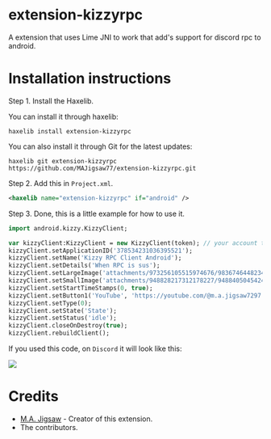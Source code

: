 extension-kizzyrpc
=======

A extension that uses Lime JNI to work that add's support for discord rpc to android.

Installation instructions
=======

Step 1. Install the Haxelib.

You can install it through haxelib:

```
haxelib install extension-kizzyrpc
```

You can also install it through Git for the latest updates:

```
haxelib git extension-kizzyrpc https://github.com/MAJigsaw77/extension-kizzyrpc.git
```

Step 2. Add this in `Project.xml`.

```xml
<haxelib name="extension-kizzyrpc" if="android" />
```

Step 3. Done, this is a little example for how to use it.

```haxe
import android.kizzy.KizzyClient;

var kizzyClient:KizzyClient = new KizzyClient(token); // your account token
kizzyClient.setApplicationID('378534231036395521');
kizzyClient.setName('Kizzy RPC Client Android');
kizzyClient.setDetails('When RPC is sus');
kizzyClient.setLargeImage('attachments/973256105515974676/983674644823412798/unknown.png');
kizzyClient.setSmallImage('attachments/948828217312178227/948840504542498826/Kizzy.png');
kizzyClient.setStartTimeStamps(0, true);
kizzyClient.setButton1('YouTube', 'https://youtube.com/@m.a.jigsaw7297');
kizzyClient.setType(0);
kizzyClient.setState('State');
kizzyClient.setStatus('idle');
kizzyClient.closeOnDestroy(true);
kizzyClient.rebuildClient();
```
If you used this code, on `Discord` it will look like this:

![](https://media.discordapp.net/attachments/1043613190535258242/1047082598498828299/IMG_20221129_113154.jpg)

Credits
=======

- [M.A. Jigsaw](https://github.com/MAJigsaw77) - Creator of this extension.
- The contributors.
